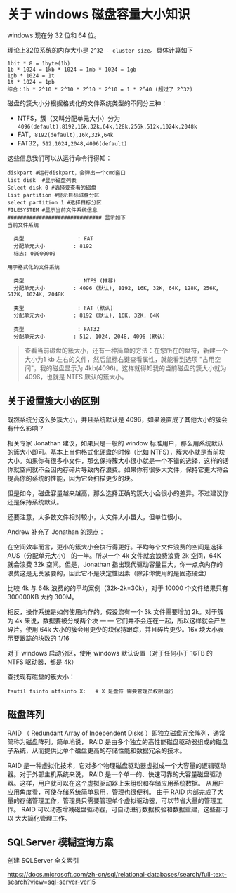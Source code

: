 # 关于 windows 磁盘容量大小知识

windows 现在分 32 位和 64 位。

理论上32位系统的内存大小是 `2^32 - cluster size`。具体计算如下

```
1bit * 8 = 1byte(1b)
1b * 1024 = 1kb * 1024 = 1mb * 1024 = 1gb
1gb * 1024 = 1t
1t * 1024 = 1pb
综合：1b * 2^10 * 2^10 * 2^10 * 2^10 = 1 * 2^40 (超过了 2^32)
```

磁盘的簇大小分根据格式化的文件系统类型的不同分三种：

- NTFS，簇（又叫分配单元大小）分为 `4096(default),8192,16k,32k,64k,128k,256k,512k,1024k,2048k`
- FAT，`8192(default),16k,32k,64k`
- FAT32，`512,1024,2048,4096(default)`

这些信息我们可以从运行命令行得知：

```shell
diskpart #运行diskpart，会弹出一个cmd窗口
list disk  #显示磁盘列表
Select disk 0 #选择要查看的磁盘
list partition #显示目标磁盘分区
select partition 1 #选择目标分区
FILESYSTEM #显示当前文件系统信息
############################## 显示如下
当前文件系统

  类型                 : FAT
  分配单元大小         : 8192
  标志: 00000000

用于格式化的文件系统

  类型                 : NTFS (推荐)
  分配单元大小         : 4096 (默认), 8192, 16K, 32K, 64K, 128K, 256K, 512K, 1024K, 2048K

  类型                 : FAT (默认)
  分配单元大小         : 8192 (默认), 16K, 32K, 64K

  类型                 : FAT32
  分配单元大小         : 512, 1024, 2048, 4096 (默认)
```

> 查看当前磁盘的簇大小，还有一种简单的方法：在您所在的盘符，新建一个大小为1 kb 左右的文件，然后鼠标右键查看属性，就能看到选项 "占用空间"，我的磁盘显示为 4kb(4096)。这样就得知我的当前磁盘的簇大小就为 4096，也就是 NTFS 默认的簇大小。

## 关于设置簇大小的区别

既然系统分这么多簇大小，并且系统默认是 4096，如果设置成了其他大小的簇会有什么影响？

相关专家 Jonathan 建议，如果只是一般的 window 标准用户，那么用系统默认的簇大小即可。基本上当你格式化硬盘的时候（比如 NTFS），簇大小就是当前块大小。如果你有很多小文件，那么保持簇大小很小就是一个不错的选择，这样的话你就空间就不会因内存碎片导致内存浪费。如果你有很多大文件，保持它更大将会提高你的系统的性能，因为它会扫描更少的块。

但是如今，磁盘容量越来越高，那么选择正确的簇大小会很小的差异。不过建议你还是保持系统默认。

还要注意，大多数文件相对较小，大文件大小虽大，但单位很小。

Andrew 补充了 Jonathan 的观点：

在空间效率而言，更小的簇大小会执行得更好。平均每个文件浪费的空间是选择 AUS（分配单元大小） 的一半。所以一个 4k 文件就会浪费浪费 2k 空间，64K 就会浪费 32k 空间。但是，Jonathan 指出现代驱动容量巨大，你一点点内存的浪费这是无关紧要的，因此它不是决定性因素（除非你使用的是固态硬盘）

比较 4k 与 64k 浪费的的平均案例（32k-2k=30k），对于 10000 个文件结果只有 300000KB 大约 300M。

相反，操作系统是如何使用内存的。假设您有一个 3k 文件需要增加 2k。对于簇为 4k 来说，数据要被分成两个块 — — 它们并不会连在一起，所以这样就会产生碎片。使用 64k 大小的簇会用更少的块保持跟踪，并且碎片更少。16x 块大小表示要跟踪的块数的 1/16

对于 windows 启动分区，使用 windows 默认设置（对于任何小于 16TB 的 NTFS 驱动器，都是 4k）

查找现有磁盘的簇大小：

```shell
fsutil fsinfo ntfsinfo X:	# X 是盘符 需要管理员权限运行
```

## 磁盘阵列

RAID （ Redundant Array of Independent Disks ）即独立磁盘冗余阵列，通常简称为磁盘阵列。简单地说， RAID 是由多个独立的高性能磁盘驱动器组成的磁盘子系统，从而提供比单个磁盘更高的存储性能和数据冗余的技术。

 RAID 是一种虚拟化技术，它对多个物理磁盘驱动器虚拟成一个大容量的逻辑驱动器。对于外部主机系统来说， RAID 是一个单一的、快速可靠的大容量磁盘驱动器。这样，用户就可以在这个虚拟驱动器上来组织和存储应用系统数据。 从用户应用角度看，可使存储系统简单易用，管理也很便利。 由于 RAID 内部完成了大量的存储管理工作，管理员只需要管理单个虚拟驱动器，可以节省大量的管理工作。 RAID 可以动态增减磁盘驱动器，可自动进行数据校验和数据重建，这些都可以 大大简化管理工作。

## SQLServer 模糊查询方案

创建 SQLServer 全文索引

https://docs.microsoft.com/zh-cn/sql/relational-databases/search/full-text-search?view=sql-server-ver15